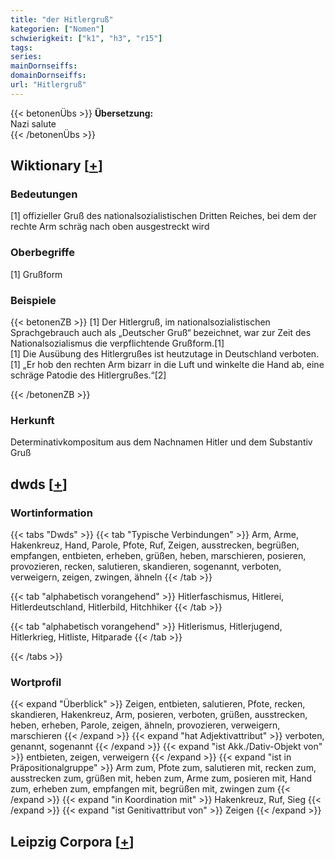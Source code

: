 ```yaml
---
title: "der Hitlergruß"
kategorien: ["Nomen"]
schwierigkeit: ["k1", "h3", "r15"]
tags:
series:
mainDornseiffs:
domainDornseiffs:
url: "Hitlergruß"
---
```


{{< betonenÜbs >}}
**Übersetzung:**  
Nazi salute  
{{< /betonenÜbs >}}

## Wiktionary [[+](https://de.wiktionary.org/wiki/Hitlergruß)]

### Bedeutungen
[1] offizieller Gruß des nationalsozialistischen Dritten Reiches, bei dem der rechte Arm schräg nach oben ausgestreckt wird  

### Oberbegriffe
[1] Grußform  

### Beispiele
{{< betonenZB >}}
[1] Der Hitlergruß, im nationalsozialistischen Sprachgebrauch auch als „Deutscher Gruß“ bezeichnet, war zur Zeit des Nationalsozialismus die verpflichtende Grußform.[1]  
[1] Die Ausübung des Hitlergrußes ist heutzutage in Deutschland verboten.  
[1] „Er hob den rechten Arm bizarr in die Luft und winkelte die Hand ab, eine schräge Patodie des Hitlergrußes.“[2]  

{{< /betonenZB >}}
### Herkunft
Determinativkompositum aus dem Nachnamen Hitler und dem Substantiv Gruß  



## dwds [[+](https://www.dwds.de/wb/Hitlergruß)]

### Wortinformation
{{< tabs "Dwds" >}}
{{< tab "Typische Verbindungen" >}}
Arm, Arme, Hakenkreuz, Hand, Parole, Pfote, Ruf, Zeigen, ausstrecken, begrüßen, empfangen, entbieten, erheben, grüßen, heben, marschieren, posieren, provozieren, recken, salutieren, skandieren, sogenannt, verboten, verweigern, zeigen, zwingen, ähneln
{{< /tab >}}

{{< tab "alphabetisch vorangehend" >}}
Hitlerfaschismus, Hitlerei, Hitlerdeutschland, Hitlerbild, Hitchhiker
{{< /tab >}}

{{< tab "alphabetisch vorangehend" >}}
Hitlerismus, Hitlerjugend, Hitlerkrieg, Hitliste, Hitparade
{{< /tab >}}

{{< /tabs >}}

### Wortprofil
{{< expand "Überblick" >}} Zeigen, entbieten, salutieren, Pfote, recken, skandieren, Hakenkreuz, Arm, posieren, verboten, grüßen, ausstrecken, heben, erheben, Parole, zeigen, ähneln, provozieren, verweigern, marschieren {{< /expand >}}
{{< expand "hat Adjektivattribut" >}} verboten, genannt, sogenannt {{< /expand >}}
{{< expand "ist Akk./Dativ-Objekt von" >}} entbieten, zeigen, verweigern {{< /expand >}}
{{< expand "ist in Präpositionalgruppe" >}} Arm zum, Pfote zum, salutieren mit, recken zum, ausstrecken zum, grüßen mit, heben zum, Arme zum, posieren mit, Hand zum, erheben zum, empfangen mit, begrüßen mit, zwingen zum {{< /expand >}}
{{< expand "in Koordination mit" >}} Hakenkreuz, Ruf, Sieg {{< /expand >}}
{{< expand "ist Genitivattribut von" >}} Zeigen {{< /expand >}}

## Leipzig Corpora [[+](https://corpora.uni-leipzig.de/en/res?word=Hitlergruß&corpusId=deu_newscrawl-public_2018)]

